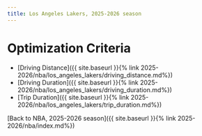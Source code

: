 ```yaml
---
title: Los Angeles Lakers, 2025-2026 season
---
```


# Optimization Criteria
- [Driving Distance]({{ site.baseurl }}{% link 2025-2026/nba/los_angeles_lakers/driving_distance.md%})
- [Driving Duration]({{ site.baseurl }}{% link 2025-2026/nba/los_angeles_lakers/driving_duration.md%})
- [Trip Duration]({{ site.baseurl }}{% link 2025-2026/nba/los_angeles_lakers/trip_duration.md%})

[Back to NBA, 2025-2026 season]({{ site.baseurl }}{% link 2025-2026/nba/index.md%})
